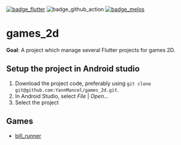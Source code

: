 [![badge_flutter]][link_flutter_release]
![badge_github_action]
[![badge_melos]][link_melos]

# games_2d
**Goal**: A project which manage several Flutter projects for games 2D.

## Setup the project in Android studio
1. Download the project code, preferably using `git clone git@github.com:YannMancel/games_2d.git`.
2. In Android Studio, select *File* | *Open...*
3. Select the project

## Games
* [bill_runner][folder_bill_runner]

[badge_flutter]: https://img.shields.io/badge/flutter-v3.16.3-blue?logo=flutter
[badge_github_action]: https://github.com/YannMancel/games_2d/actions/workflows/games_2d_CI.yaml/badge.svg
[badge_melos]: https://img.shields.io/badge/maintained%20with-melos-f700ff.svg
[link_flutter_release]: https://docs.flutter.dev/development/tools/sdk/releases
[link_melos]: https://github.com/invertase/melos
[folder_bill_runner]: games/bill_runner/README.md
